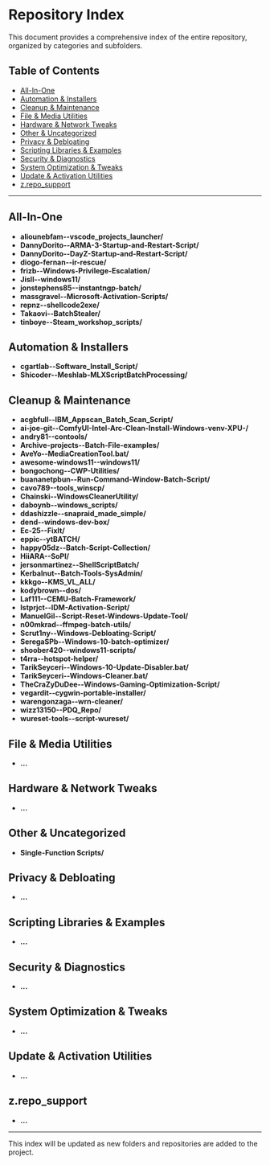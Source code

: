 # Repository Index

This document provides a comprehensive index of the entire repository, organized by categories and subfolders.

## Table of Contents
- [All-In-One](#all-in-one)
- [Automation & Installers](#automation--installers)
- [Cleanup & Maintenance](#cleanup--maintenance)
- [File & Media Utilities](#file--media-utilities)
- [Hardware & Network Tweaks](#hardware--network-tweaks)
- [Other & Uncategorized](#other--uncategorized)
- [Privacy & Debloating](#privacy--debloating)
- [Scripting Libraries & Examples](#scripting-libraries--examples)
- [Security & Diagnostics](#security--diagnostics)
- [System Optimization & Tweaks](#system-optimization--tweaks)
- [Update & Activation Utilities](#update--activation-utilities)
- [z.repo_support](#zrepo_support)

---

## All-In-One
- **aliounebfam--vscode_projects_launcher/**
- **DannyDorito--ARMA-3-Startup-and-Restart-Script/**
- **DannyDorito--DayZ-Startup-and-Restart-Script/**
- **diogo-fernan--ir-rescue/**
- **frizb--Windows-Privilege-Escalation/**
- **Jisll--windows11/**
- **jonstephens85--instantngp-batch/**
- **massgravel--Microsoft-Activation-Scripts/**
- **repnz--shellcode2exe/**
- **Takaovi--BatchStealer/**
- **tinboye--Steam_workshop_scripts/**

## Automation & Installers
- **cgartlab--Software_Install_Script/**
- **Shicoder--Meshlab-MLXScriptBatchProcessing/**

## Cleanup & Maintenance
- **acgbfull--IBM_Appscan_Batch_Scan_Script/**
- **ai-joe-git--ComfyUI-Intel-Arc-Clean-Install-Windows-venv-XPU-/**
- **andry81--contools/**
- **Archive-projects--Batch-File-examples/**
- **AveYo--MediaCreationTool.bat/**
- **awesome-windows11--windows11/**
- **bongochong--CWP-Utilities/**
- **buananetpbun--Run-Command-Window-Batch-Script/**
- **cavo789--tools_winscp/**
- **Chainski--WindowsCleanerUtility/**
- **daboynb--windows_scripts/**
- **ddashizzle--snapraid_made_simple/**
- **dend--windows-dev-box/**
- **Ec-25--FixIt/**
- **eppic--ytBATCH/**
- **happy05dz--Batch-Script-Collection/**
- **HiiARA--SoPI/**
- **jersonmartinez--ShellScriptBatch/**
- **Kerbalnut--Batch-Tools-SysAdmin/**
- **kkkgo--KMS_VL_ALL/**
- **kodybrown--dos/**
- **Laf111--CEMU-Batch-Framework/**
- **lstprjct--IDM-Activation-Script/**
- **ManuelGil--Script-Reset-Windows-Update-Tool/**
- **n00mkrad--ffmpeg-batch-utils/**
- **Scrut1ny--Windows-Debloating-Script/**
- **SeregaSPb--Windows-10-batch-optimizer/**
- **shoober420--windows11-scripts/**
- **t4rra--hotspot-helper/**
- **TarikSeyceri--Windows-10-Update-Disabler.bat/**
- **TarikSeyceri--Windows-Cleaner.bat/**
- **TheCraZyDuDee--Windows-Gaming-Optimization-Script/**
- **vegardit--cygwin-portable-installer/**
- **warengonzaga--wrn-cleaner/**
- **wizz13150--PDQ_Repo/**
- **wureset-tools--script-wureset/**

## File & Media Utilities
- **...**

## Hardware & Network Tweaks
- **...**

## Other & Uncategorized
- **Single-Function Scripts/**

## Privacy & Debloating
- **...**

## Scripting Libraries & Examples
- **...**

## Security & Diagnostics
- **...**

## System Optimization & Tweaks
- **...**

## Update & Activation Utilities
- **...**

## z.repo_support
- **...**

---

This index will be updated as new folders and repositories are added to the project.
